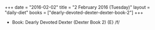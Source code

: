 +++
date = "2016-02-02"
title = "2 February 2016 (Tuesday)"
layout = "daily-diet"
books = ["dearly-devoted-dexter-dexter-book-2"]
+++


* Book: Dearly Devoted Dexter (Dexter Book 2) {E} /f/
